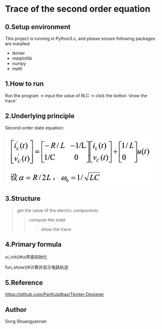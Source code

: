 Trace of the second order equation
===
0.Setup environment
---
This project is running in Python3.x, and please enusre following packages are installed:
* tkinter
* matplotlib
* numpy
* math

1.How to run
---
Run the program -> input the value of RLC -> click the botton 'show the trace'

2.Underlying principle
---
Second-order state equation:

![state equation](https://github.com/yannysong/signals-and-systems/raw/main/trace/equation.png 'equation')

3.Structure
---
>get the value of the electric components
>>compute the state
>>>show the trace

4.Primary formula
---
ui_init()#ui界面初始化

fun_show()#计算并显示电路轨迹

5.Reference
---
https://github.com/ParthJadhav/Tkinter-Designer

Author
---
Song Shuangyannan
